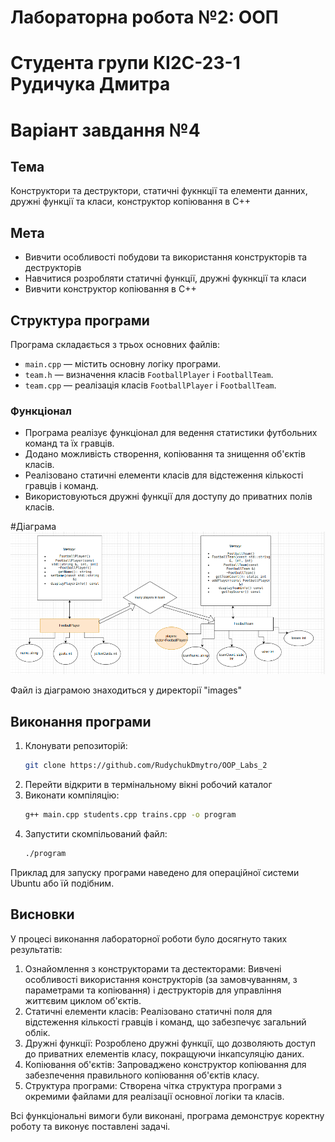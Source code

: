 # Лабораторна робота №2: ООП

# Студента групи КІ2С-23-1 Рудичука Дмитра 
# Варіант завдання №4

## Тема
Конструктори та деструктори, статичні фукнкції та елементи данних, дружні функції та класи, конструктор копіювання в С++

## Мета
- Вивчити особливості побудови та використання конструкторів та деструкторів
- Навчитися розробляти статичні функції, дружні фукнкції та класи
- Вивчити конструктор копіювання в С++


## Структура програми
Програма складається з трьох основних файлів:
- `main.cpp` — містить основну логіку програми.
- `team.h` — визначення класів `FootballPlayer` і `FootballTeam`.
- `team.cpp` — реалізація класів `FootballPlayer` і `FootballTeam`.


### Функціонал
- Програма реалізує функціонал для ведення статистики футбольних команд та їх гравців.
- Додано можливість створення, копіювання та знищення об'єктів класів.
- Реалізовано статичні елементи класів для відстеження кількості гравців і команд.
- Використовуються дружні функції для доступу до приватних полів класів.

#Діаграма
![UML Diagram](images/diagram_for_lab_3_OOP_Cpp.png)

Файл із діаграмою знаходиться у директорії "images"

## Виконання програми
1. Клонувати репозиторій:
   ```bash
   git clone https://github.com/RudychukDmytro/OOP_Labs_2
2. Перейти відкрити в термінальному вікні робочий каталог
3. Виконати компіляцію:
   ```bash
   g++ main.cpp students.cpp trains.cpp -o program
4. Запустити скомпільований файл:
   ```bash
   ./program

Приклад для запуску програми наведено для операційної системи Ubuntu або їй подібним.

## Висновки
У процесі виконання лабораторної роботи було досягнуто таких результатів:

1. Ознайомлення з конструкторами та дестекторами: Вивчені особливості використання конструкторів (за замовчуванням, з параметрами та копіювання) і деструкторів для управління життєвим циклом об'єктів.
2. Статичні елементи класів: Реалізовано статичні поля для відстеження кількості гравців і команд, що забезпечує загальний облік.
3. Дружні функції: Розроблено дружні функції, що дозволяють доступ до приватних елементів класу, покращуючи інкапсуляцію даних.
4. Копіювання об'єктів: Запроваджено конструктор копіювання для забезпечення правильного копіювання об'єктів класу.
5. Структура програми: Створена чітка структура програми з окремими файлами для реалізації основної логіки та класів.

Всі функціональні вимоги були виконані, програма демонструє коректну роботу та виконує поставлені задачі.
